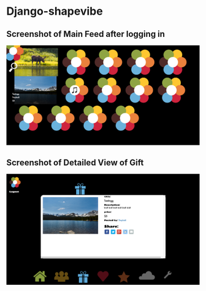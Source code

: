 # Django-shapevibe

## Screenshot of Main Feed after logging in

<img src="feed_of_all_gifts.png" />

## Screenshot of Detailed View of Gift

<img src="detail_of_gift.png" />
